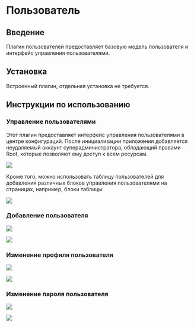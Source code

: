 # Пользователь

<PluginInfo name="users"></PluginInfo>

## Введение

Плагин пользователей предоставляет базовую модель пользователя и интерфейс управления пользователями.

## Установка

Встроенный плагин, отдельная установка не требуется.

## Инструкции по использованию

### Управление пользователями

Этот плагин предоставляет интерфейс управления пользователями в центре конфигураций. После инициализации приложения добавляется неудаляемый аккаунт суперадминистратора, обладающий правами Root, которые позволяют ему доступ к всем ресурсам.

![](https://static-docs.nocobase.com/44bf40f56b45d4dd96c424fb08082cf6.png)

Кроме того, можно использовать таблицу пользователей для добавления различных блоков управления пользователями на страницах, например, блоки таблицы:

![](https://static-docs.nocobase.com/76b5a4652f869541a9e8f18a4568a7c9.png)

### Добавление пользователя

![](https://static-docs.nocobase.com/4f8ef9ffc1c17f275b62b462f6385b19.png)

![](https://static-docs.nocobase.com/437828173950bd7c21b40a6243ffe150.png)

### Изменение профиля пользователя

![](https://static-docs.nocobase.com/d25e06872bd1d48ed8c1139728fa5ff3.png)

![](https://static-docs.nocobase.com/c140bcaab240385b9b5aca32a2ec2801.png)

### Изменение пароля пользователя

![](https://static-docs.nocobase.com/26c24c4cebda3d144dc4e9b728c2ede5.png)

![](https://static-docs.nocobase.com/23a2b2223cb5b387b3699cc6143302e8.png)